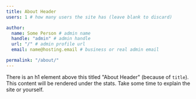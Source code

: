 ```yaml
---
title: About Header
users: 1 # how many users the site has (leave blank to discard)

author:
  name: Some Person # admin name
  handle: "admin" # admin handle
  url: "/" # admin profile url
  email: name@hosting.email # business or real admin email

permalink: "/about/"
---
```


There is an h1 element above this titled "About Header" (because of `title`).
This content will be rendered under the stats. Take some time to explain the site or yourself.
